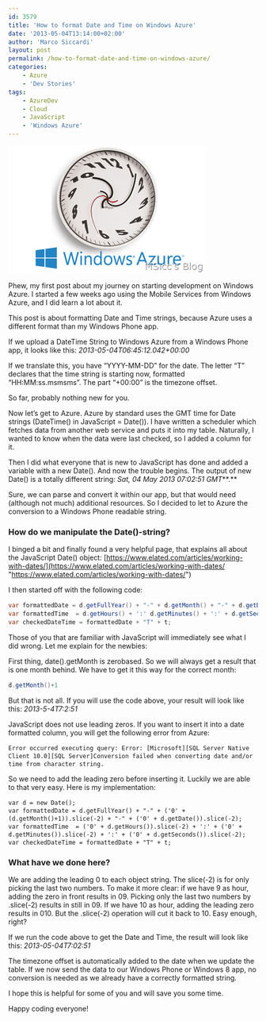 ```yaml
---
id: 3579
title: 'How to format Date and Time on Windows Azure'
date: '2013-05-04T13:14:00+02:00'
author: 'Marco Siccardi'
layout: post
permalink: /how-to-format-date-and-time-on-windows-azure/
categories:
    - Azure
    - 'Dev Stories'
tags:
    - AzureDev
    - Cloud
    - JavaScript
    - 'Windows Azure'
---
```


![time_Azure](/assets/img/2013/05/time_Azure.png "time_Azure")

Phew, my first post about my journey on starting development on Windows Azure. I started a few weeks ago using the Mobile Services from Windows Azure, and I did learn a lot about it.

This post is about formatting Date and Time strings, because Azure uses a different format than my Windows Phone app.

If we upload a DateTime String to Windows Azure from a Windows Phone app, it looks like this: *2013-05-04T06:45:12.042+00:00*

If we translate this, you have “YYYY-MM-DD” for the date. The letter “T” declares that the time string is starting now, formatted “HH:MM:ss.msmsms”. The part “+00:00” is the timezone offset.

So far, probably nothing new for you.

Now let’s get to Azure. Azure by standard uses the GMT time for Date strings (DateTime() in JavaScript = Date()). I have written a scheduler which fetches data from another web service and puts it into my table. Naturally, I wanted to know when the data were last checked, so I added a column for it.

Then I did what everyone that is new to JavaScript has done and added a variable with a new Date(). And now the trouble begins. The output of new Date() is a totally different string: *Sat, 04 May 2013 07:02:51 GMT***.**

Sure, we can parse and convert it within our app, but that would need (although not much) additional resources. So I decided to let to Azure the conversion to a Windows Phone readable string.

### How do we manipulate the Date()-string?

I binged a bit and finally found a very helpful page, that explains all about the JavaScript Date() object: [https://www.elated.com/articles/working-with-dates/](https://www.elated.com/articles/working-with-dates/ "https://www.elated.com/articles/working-with-dates/")

I then started off with the following code:

``` csharp var d = new Date();
var formattedDate = d.getFullYear() + "-" + d.getMonth() + "-" + d.getDate();
var formattedTime  = d.getHours() + ':' d.getMinutes() + ':' + d.getSeconds();
var checkedDateTime = formattedDate + "T" + t;
```
 
Those of you that are familiar with JavaScript will immediately see what I did wrong. Let me explain for the newbies:

First thing, date().getMonth is zerobased. So we will always get a result that is one month behind. We have to get it this way for the correct month:

``` csharp
d.getMonth()+1
```
 
But that is not all. If you will use the code above, your result will look like this: *2013-5-4T7:2:51*

JavaScript does not use leading zeros. If you want to insert it into a date formatted column, you will get the following error from Azure:

``` shell
Error occurred executing query: Error: [Microsoft][SQL Server Native Client 10.0][SQL Server]Conversion failed when converting date and/or time from character string.
```
 
So we need to add the leading zero before inserting it. Luckily we are able to that very easy. Here is my implementation:

``` chsarp
var d = new Date();
var formattedDate = d.getFullYear() + "-" + ('0' + (d.getMonth()+1)).slice(-2) + "-" + ('0' + d.getDate()).slice(-2);
var formattedTime  = ('0' + d.getHours()).slice(-2) + ':' + ('0' + d.getMinutes()).slice(-2) + ':' + ('0' + d.getSeconds()).slice(-2);
var checkedDateTime = formattedDate + "T" + t;
```
 

### What have we done here?

We are adding the leading 0 to each object string. The slice(-2) is for only picking the last two numbers. To make it more clear: if we have 9 as hour, adding the zero in front results in 09. Picking only the last two numbers by .slice(-2) results in still in 09. If we have 10 as hour, adding the leading zero results in 010. But the .slice(-2) operation will cut it back to 10. Easy enough, right?

If we run the code above to get the Date and Time, the result will look like this: *2013-05-04T7:02:51*

The timezone offset is automatically added to the date when we update the table. If we now send the data to our Windows Phone or Windows 8 app, no conversion is needed as we already have a correctly formatted string.

I hope this is helpful for some of you and will save you some time.

Happy coding everyone!